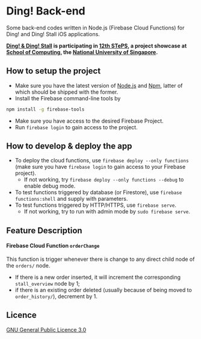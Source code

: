 # Ding! Back-end

Some back-end codes written in Node.js (Firebase Cloud Functions) for Ding! and Ding! Stall iOS applications.

**[Ding! & Ding! Stall](http://isteps.comp.nus.edu.sg/event/12th-steps/module/CS3217/project/3) is participating in [12th STePS](http://isteps.comp.nus.edu.sg/event/12th-steps), a project showcase at [School of Computing](https://www.comp.nus.edu.sg), the [National University of Singapore](http://www.nus.edu.sg).<br>**

## How to setup the project

- Make sure you have the latest version of [Node.js](https://nodejs.org/) and [Npm](https://www.npmjs.com), latter of which should be shipped with the former.
- Install the Firebase command-line tools by
```bash
npm install -g firebase-tools
```
- Make sure you have access to the desired Firebase Project.
- Run `firebase login` to gain access to the project.

## How to develop & deploy the app

- To deploy the cloud functions, use `firebase deploy --only functions` (make sure you have `firebase login` to gain access to your Firebase project).
	- If not working, try `firebase deploy --only functions --debug` to enable debug mode.
- To test functions triggered by database (or Firestore), use `firebase functions:shell` and supply with parameters.
- To test functions triggered by HTTP/HTTPS, use `firebase serve`.
	- If not working, try to run with admin mode by `sudo firebase serve`.

## Feature Description

#### Firebase Cloud Function `orderChange`

This function is trigger whenever there is change to any direct child node of the `orders/` node.
- If there is a new order inserted, it will increment the corresponding `stall_overview` node by 1; 
- if there is an existing order deleted (usually because of being moved to `order_history/`),  decrement by 1.

## Licence

[GNU General Public Licence 3.0](LICENSE)